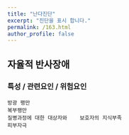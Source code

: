 ```yaml
---
title: "난다진단"
excerpt: "진단을 표시 합니다."
permalink: /163.html
author_profile: false
---
```

## 자율적 반사장애



### 특성 / 관련요인 / 위험요인

>   

    방광 팽만
    복부팽만
    질병과정에 대한 대상자와    보호자의 지식부족
    피부자극
